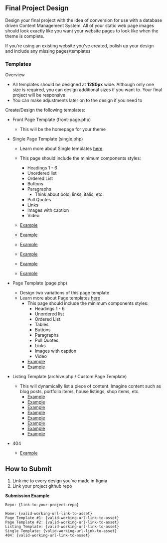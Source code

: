## Final Project Design

Design your final project with the idea of conversion for use with a database driven Content Management System. All of your static web page images should look exactly like you want your website pages to look like when the theme is complete.

If you’re using an existing website you’ve created, polish up your design and include any missing pages/templates


### Templates
Overview
- All templates should be designed at **1280px** wide. Although only one size is required, you can design additional sizes if you want to. Your final project will be responsive
- You can make adjustments later on to the design if you need to

Create/Design the following templates:

- Front Page Template (front-page.php)

    - This will be the homepage for your theme
- Single Page Template (single.php)
    - Learn more about Single templates [here](https://developer.wordpress.org/themes/template-files-section/post-template-files/)
    - This page should include the minimum components styles:
        - Headings 1 - 6
        - Unordered list
        - Ordered List
        - Buttons
        - Paragraphs
            - Think about bold, links, italic, etc.
        - Pull Quotes
        - Links
        - Images with caption
        - Video
    - [Example](https://github.com/mrpaulphan/idm250/blob/master/_instructor_materials/assets/single.png)
    - [Example](https://github.com/mrpaulphan/idm250/blob/master/_instructor_materials/assets/single-2.png)
    - [Example](https://github.com/mrpaulphan/idm250/blob/master/_instructor_materials/assets/single-3.png)
    - [Example](https://github.com/mrpaulphan/idm250/blob/master/_instructor_materials/assets/single-4.png)
    - [Example](https://themes.estudiopatagon.com/wordpress/groovy/far-far-away-behind-the-word-mountains/)
    
    - [Example](https://bridge300.qodeinteractive.com/portfolio_page/stockholm-fashion-destination/)
    
- Page Template (page.php)
  - Design two variations of this page template
  - Learn more about Page templates [here](https://developer.wordpress.org/themes/template-files-section/page-template-files/)
     - This page should include the minimum components styles:
        - Headings 1 - 6
        - Unordered list
        - Ordered List
        - Tables
        - Buttons
        - Paragraphs
        - Pull Quotes
        - Links
        - Images with caption
        - Video
    - [Example](https://bridge300.qodeinteractive.com/full-width-page/)
    - [Example](https://bridge300.qodeinteractive.com/right-sidebar/)

- Listing Template (archive.php / Custom Page Template)
  
  - This will dynamically list a piece of content. Imagine content such as blog posts, portfolio items, house listings, shop items, etc.
    - [Example](https://github.com/mrpaulphan/idm250/blob/master/_instructor_materials/assets/archive.png)
    - [Example](https://github.com/mrpaulphan/idm250/blob/master/_instructor_materials/assets/listing.png)
    - [Example](https://github.com/mrpaulphan/idm250/blob/master/_instructor_materials/assets/listing-2.png)
    - [Example](https://github.com/mrpaulphan/idm250/blob/master/_instructor_materials/assets/listing-3.png)
    - [Example](https://bridge300.qodeinteractive.com/portfolio/with-text/two-columns-grid/)
    - [Example](https://bridge300.qodeinteractive.com/portfolio/gallery-style-condensed/four-columns-grid/)
    - [Example](https://themes.estudiopatagon.com/wordpress/groovy/)
    - [Example](https://themes.estudiopatagon.com/wordpress/groovy/home-3-columns/)
- 404
    - [Example](https://github.com/mrpaulphan/idm250/blob/master//_instructor_materials/assets/404.png)
    

## How to Submit
1. Link me to every design you've made in figma
2. Link your project github repo

**Submission Example**
```
Repo: {link-to-your-project-repo}

Home: {valid-working-url-link-to-asset}
Page Template #1: {valid-working-url-link-to-asset}
Page Template #2: {valid-working-url-link-to-asset}
Listing Template: {valid-working-url-link-to-asset}
Single Template: {valid-working-url-link-to-asset}
404: {valid-working-url-link-to-asset}
```


